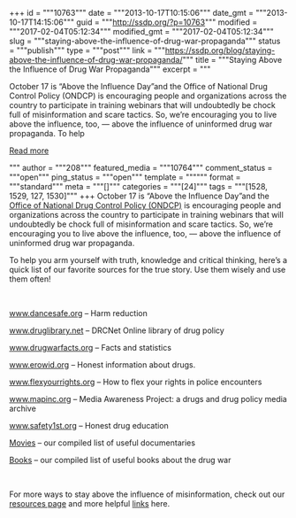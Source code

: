+++
id = """10763"""
date = """2013-10-17T10:15:06"""
date_gmt = """2013-10-17T14:15:06"""
guid = """http://ssdp.org/?p=10763"""
modified = """2017-02-04T05:12:34"""
modified_gmt = """2017-02-04T05:12:34"""
slug = """staying-above-the-influence-of-drug-war-propaganda"""
status = """publish"""
type = """post"""
link = """https://ssdp.org/blog/staying-above-the-influence-of-drug-war-propaganda/"""
title = """Staying Above the Influence of Drug War Propaganda"""
excerpt = """<p>October 17 is “Above the Influence Day”and the Office of National Drug Control Policy (ONDCP) is encouraging people and organizations across the country to participate in training webinars that will undoubtedly be chock full of misinformation and scare tactics. So, we’re encouraging you to live above the influence, too, — above the influence of uninformed drug war propaganda. To help</p>
<div class="h10"></div>
<p><a class="more-link2 flat" href="https://ssdp.org/blog/staying-above-the-influence-of-drug-war-propaganda/">Read more</a></p>
"""
author = """208"""
featured_media = """10764"""
comment_status = """open"""
ping_status = """open"""
template = """"""
format = """standard"""
meta = """[]"""
categories = """[24]"""
tags = """[1528, 1529, 127, 1530]"""
+++
October 17 is “Above the Influence Day”and the <a href="http://www.whitehouse.gov/ondcp/prevention-intro/prevention-month%20/ATI-day" target="_blank">Office of National Drug Control Policy (ONDCP)</a> is encouraging people and organizations across the country to participate in training webinars that will undoubtedly be chock full of misinformation and scare tactics. So, we’re encouraging you to live above the influence, too, — above the influence of uninformed drug war propaganda.



To help you arm yourself with truth, knowledge and critical thinking, here’s a quick list of our favorite sources for the true story. Use them wisely and use them often!



&nbsp;



<a href="http://www.dancesafe.org/" target="_blank">www.dancesafe.org</a> &#8211; Harm reduction

<a href="http://www.druglibrary.net/" target="_blank">www.druglibrary.net</a> &#8211; DRCNet Online library of drug policy

<a href="http://www.drugwarfacts.org/" target="_blank">www.drugwarfacts.org</a> &#8211; Facts and statistics

<a href="http://www.erowid.org/" target="_blank">www.erowid.org</a> &#8211; Honest information about drugs.

<a href="http://www.flexyourrights.org/" target="_blank">www.flexyourrights.org</a> &#8211; How to flex your rights in police encounters

<a href="http://www.mapinc.org/" target="_blank">www.mapinc.org</a> &#8211; Media Awareness Project: a drugs and drug policy media archive

<a href="http://www.safety1st.org/" target="_blank">www.safety1st.org</a> &#8211; Honest drug education

<a href="http://ssdp.org/resources/movies-and-documentaries/" target="_blank">Movies</a> &#8211; our compiled list of useful documentaries

<a href="http://ssdp.org/resources/books/" target="_blank">Books</a> &#8211; our compiled list of useful books about the drug war



&nbsp;



For more ways to stay above the influence of misinformation, check out our <a href="http://ssdp.org/resources/" target="_blank">resources page</a> and more helpful <a href="http://ssdp.org/resources/links/" target="_blank">links</a> here.
